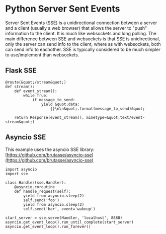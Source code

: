# Python Server Sent Events


Server Sent Events (SSE) is a unidirectional connection between a server and a client (usually a web browser) that allows the server to &quot;push&quot; information to the client. It is much like websockets and long polling. The main difference between SSE and websockets is that SSE is unidirectional, only the server can send info to the client, where as with websockets, both can send info to eachother. SSE is typically considered to be much simpler to use/implement than websockets.



## Flask SSE


```
@route(&quot;/stream&quot;)
def stream():
    def event_stream():
        while True:
            if message_to_send:
                yield &quot;data: 
                    {}\n\n&quot;.format(message_to_send)&quot;
    
    return Response(event_stream(), mimetype=&quot;text/event-stream&quot;)

```



## Asyncio SSE


This example uses the asyncio SSE library: [https://github.com/brutasse/asyncio-sse](https://github.com/brutasse/asyncio-sse)

```
import asyncio
import sse

class Handler(sse.Handler):
    @asyncio.coroutine
    def handle_request(self):
        yield from asyncio.sleep(2)
        self.send('foo')
        yield from asyncio.sleep(2)
        self.send('bar', event='wakeup')

start_server = sse.serve(Handler, 'localhost', 8888)
asyncio.get_event_loop().run_until_complete(start_server)
asyncio.get_event_loop().run_forever()

```

